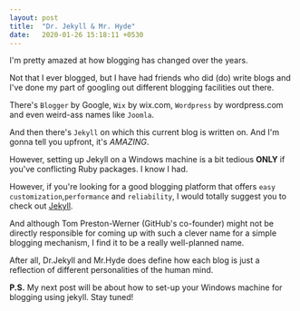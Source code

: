 ```yaml
---
layout: post
title:  "Dr. Jekyll & Mr. Hyde"
date:   2020-01-26 15:18:11 +0530
---
```

I'm pretty amazed at how blogging has changed over the years.

Not that I ever blogged, but I have had friends who did (do) write blogs and I've done my part of googling out different blogging facilities out there.

There's `Blogger` by Google, `Wix` by wix.com, `Wordpress` by wordpress.com and even weird-ass names like `Joomla`.

And then there's `Jekyll` on which this current blog is written on. And I'm gonna tell you upfront, it's *AMAZING*.

However, setting up Jekyll on a Windows machine is a bit tedious **ONLY** if you've conflicting Ruby packages. I know I had.

However, if you're looking for a good blogging platform that offers `easy customization`,`performance` and `reliability`, I would totally suggest you to check out [Jekyll][jekyll-site].

And although Tom Preston-Werner (GitHub's co-founder) might not be directly responsible for coming up with such a clever name for a simple blogging mechanism, I find it to be a really well-planned name.

After all, Dr.Jekyll and Mr.Hyde does define how each blog is just a reflection of different personalities of the human mind.

**P.S.** My next post will be about how to set-up your Windows machine for blogging using jekyll. Stay tuned!

[jekyll-site]: https://jekyllrb.com
